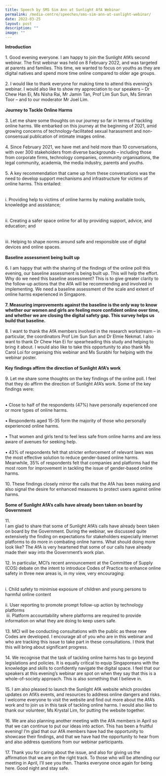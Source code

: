 ```yaml
---
title: Speech by SMS Sim Ann at Sunlight AfA Webinar
permalink: /media-centre/speeches/sms-sim-ann-at-sunlight-webinar/
date: 2022-03-25
layout: post
description: ""
image: ""
---
```

<strong>Introduction</strong><br>
<br>
1.<span style="white-space: pre;">		</span>Good evening everyone. I am happy to join the Sunlight AfA’s second webinar. The first webinar was held on 8 February 2022, and was targeted at parents and families. This time, we wanted to focus on youths as they are digital natives and spend more time online compared to older age groups.&nbsp;<br>
<br>
2.<span style="white-space: pre;">		</span>I would like to thank everyone for making time to attend this evening’s webinar. I would also like to show my appreciation to our speakers – Dr Chew Han Ei, Ms Nisha Rai, Mr Jamin Tan, Prof Lim Sun Sun, Ms Simran Toor – and to our moderator Mr Joel Lim.&nbsp;<br>
<br>
<strong>Journey to Tackle Online Harms&nbsp;</strong><br>
<br>
3.<span style="white-space: pre;">		</span>Let me share some thoughts on our journey so far in terms of tackling online harms. We embarked on this journey at the beginning of 2021, amid growing concerns of technology-facilitated sexual harassment and non-consensual publication of intimate images online.&nbsp;<br>
<br>
4.<span style="white-space: pre;">		</span>Since February 2021, we have met and held more than 10 conversations, with over 300 stakeholders from diverse backgrounds – including those from corporate firms, technology companies, community organisations, the legal community, academia, the media industry, parents and youths.&nbsp;<br>
<br>
5.<span style="white-space: pre;">		</span>A key recommendation that came up from these conversations was the need to develop support mechanisms and infrastructure for victims of online harms. This entailed:&nbsp;<br>
<br>
<span style="white-space: pre;">		</span>i.<span style="white-space: pre;">	</span>Providing help to victims of online harms by making available tools, knowledge and assistance;&nbsp;<br>
<br>
<span style="white-space: pre;">		</span>ii.<span style="white-space: pre;">	</span>Creating a safer space online for all by providing support, advice, and education; and<br>
<br>
<span style="white-space: pre;">		</span>iii.<span style="white-space: pre;">	</span>Helping to shape norms around safe and responsible use of digital devices and online spaces.<br>
<br>
<strong>Baseline assessment being built up&nbsp;</strong><br>
<br>
6.<span style="white-space: pre;">		</span>I am happy that with the sharing of the findings of the online poll this evening, our baseline assessment is being built up. This will help the effort. Why do we need this baseline assessment? This is to give greater clarity to the follow-up actions that the AfA will be recommending and involved in implementing. We need a baseline assessment of the scale and extent of online harms experienced in Singapore.<br>
<br>
<strong>7.<span style="white-space: pre;">		</span>Measuring improvements against the baseline is the only way to know whether our women and girls are feeling more confident online over time, and whether we are closing the digital safety gap. This survey helps us build that baseline.&nbsp;</strong><br>
<br>
8.<span style="white-space: pre;">		</span>I want to thank the AfA members involved in the research workstream – in particular, the coordinators Prof Lim Sun Sun and Dr Elmie Nekmat. I also want to thank Dr Chew Han Ei for spearheading this study and helping to bring it about. I would also like to take this opportunity to also thank Ms Carol Loi for organising this webinar and Ms Surabhi for helping with the webinar poster.<br>
<br>
<strong>Key findings affirm the direction of Sunlight AfA’s work&nbsp;</strong><br>
<br>
9.<span style="white-space: pre;">		</span>Let me share some thoughts on the key findings of the online poll. I feel that they do affirm the direction of Sunlight AfA’s work. Some of the key findings were:<br>
<br>
<span style="white-space: pre;">		</span>•<span style="white-space: pre;">	</span>Close to half of the respondents (47%) have personally experienced one or more types of online harms.&nbsp;<br>
<span style="white-space: pre;">		</span>•<span style="white-space: pre;">	</span>Respondents aged 15-35 form the majority of those who personally experienced online harms.&nbsp;<br>
<span style="white-space: pre;">		</span>•<span style="white-space: pre;">	</span>That women and girls tend to feel less safe from online harms and are less aware of avenues for seeking help.<br>
<span style="white-space: pre;">		</span>•<span style="white-space: pre;">	</span>43% of respondents felt that stricter enforcement of relevant laws was the most effective solution to reduce gender-based online harms. Meanwhile, 35% of respondents felt that companies and platforms had the most room for improvement in tackling the issue of gender-based online harms.<br>
<br>
10.<span style="white-space: pre;">		</span>These findings closely mirror the calls that the AfA has been making and also signal the desire for enhanced measures to protect users against online harms.<br>
<br>
<strong>Some of Sunlight AfA’s calls have already been taken on board by Government</strong><br>
<br>
11.<span style="white-space: pre;">		</span>I am glad to share that some of Sunlight AfA’s calls have already been taken on board by the Government. During the webinar, we discussed quite extensively the finding on expectations for stakeholders especially internet platforms to do more in combating online harms. What should doing more look like? The AfA is very heartened that some of our calls have already made their way into the Government’s work plan.<br>
<br>
12.<span style="white-space: pre;">		</span>In particular, MCI’s recent announcement at the Committee of Supply (COS) debate on the intent to introduce Codes of Practice to enhance online safety in three new areas is, in my view, very encouraging:<br>
<br>
<span style="white-space: pre;">		</span>i.<span style="white-space: pre;">	</span>Child safety to minimise exposure of children and young persons to harmful online content<br>
<span style="white-space: pre;">		</span>ii.<span style="white-space: pre;">	</span>User reporting to promote prompt follow-up action by technology platforms<br>
<span style="white-space: pre;">		</span>iii.<span> </span>Platform accountability where platforms are required to provide information on what they are doing to keep users safe.&nbsp;<br>
<br>
13.<span style="white-space: pre;">		</span>MCI will be conducting consultations with the public as these new Codes are developed. I encourage all of you who are in this webinar and who are tracking this issue to take part in these consultations. I think that this will bring about significant progress.&nbsp;<br>
<br>
14.<span style="white-space: pre;">		</span>We recognise that the task of tackling online harms has to go beyond legislations and policies. It is equally critical to equip Singaporeans with the knowledge and skills to confidently navigate the digital space. I feel that our speakers at this evening’s webinar are spot on when they say that this is a whole-of-society approach. This is also something that I believe in.&nbsp;<br>
<br>
15.<span style="white-space: pre;">		</span>I am also pleased to launch the Sunlight AfA website which provides updates on AfA’s events, and resources to address online dangers and risks. I welcome everyone to visit the website and find out more about the AfA’s work and to join us in this task of tackling online harms. I would also like to thank our volunteer, Ms Krystal Lim, for putting the website together.&nbsp;<br>
<br>
16.<span style="white-space: pre;">		</span>We are also planning another meeting with the AfA members in April so that we can continue to put our ideas into action. This has been a fruitful evening! I’m glad that our AfA members have had the opportunity to showcase their findings, and that we have had the opportunity to hear from and also address questions from our webinar participants.&nbsp;<br>
<br>
17.<span style="white-space: pre;">		</span>Thank you for caring about the issue, and also for giving us the affirmation that we are on the right track. To those who will be attending our meeting in April, I’ll see you then. Thanks everyone once again for being here. Good night and stay safe.<br>
<br>